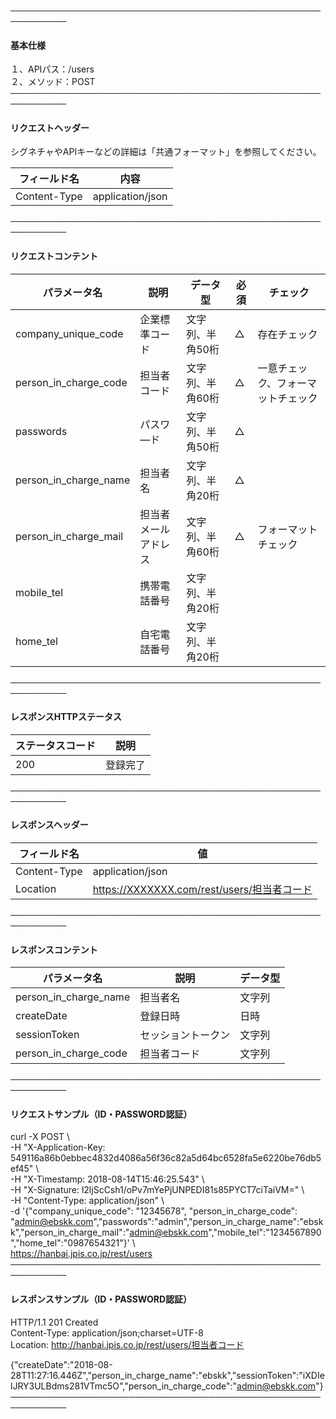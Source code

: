 ───────────────────────────────────────────────────────────<br>
#### 基本仕様
１、APIパス：/users<br>
２、メソッド：POST<br>
───────────────────────────────────────────────────────────<br>
#### リクエストヘッダー
シグネチャやAPIキーなどの詳細は「共通フォーマット」を参照してください。<br>

|フィールド名|内容|
|-|-|
|Content-Type|application/json|

───────────────────────────────────────────────────────────<br>
#### リクエストコンテント

|パラメータ名|説明|データ型|必須|チェック|
|-|-|-|-|-|
|company_unique_code|企業標準コード|文字列、半角50桁|△|存在チェック|
|person_in_charge_code|担当者コード|文字列、半角60桁|△|一意チェック、フォーマットチェック|
|passwords|パスワ―ド|文字列、半角50桁|△||
|person_in_charge_name|担当者名|文字列、半角20桁|△||
|person_in_charge_mail|担当者メールアドレス|文字列、半角60桁|△|フォーマットチェック|
|mobile_tel|携帯電話番号|文字列、半角20桁|||
|home_tel|自宅電話番号|文字列、半角20桁|||

───────────────────────────────────────────────────────────<br>
#### レスポンスHTTPステータス

|ステータスコード|説明|
|-|-|
|200|登録完了|

───────────────────────────────────────────────────────────<br>
#### レスポンスヘッダー

|フィールド名|値|
|-|-|
|Content-Type|application/json|
|Location|https://XXXXXXX.com/rest/users/担当者コード|

───────────────────────────────────────────────────────────<br>
#### レスポンスコンテント

|パラメータ名|説明|データ型|
|-|-|-|
|person_in_charge_name|担当者名|文字列|
|createDate|登録日時|日時|
|sessionToken|セッショントークン|文字列|
|person_in_charge_code|担当者コード|文字列|

───────────────────────────────────────────────────────────<br>
#### リクエストサンプル（ID・PASSWORD認証）
curl -X POST \ <br>
 -H "X-Application-Key: 549116a86b0ebbec4832d4086a56f36c82a5d64bc6528fa5e6220be76db5ef45" \ <br>
 -H "X-Timestamp: 2018-08-14T15:46:25.543" \ <br>
 -H "X-Signature: l2ljScCsh1/oPv7mYePjUNPEDI81s85PYCT7ciTaiVM=" \ <br>
 -H "Content-Type: application/json" \ <br>
 -d '{"company_unique_code": "12345678", "person_in_charge_code": "admin@ebskk.com","passwords":"admin","person_in_charge_name":"ebskk","person_in_charge_mail":"admin@ebskk.com","mobile_tel":"1234567890","home_tel":"0987654321"}' \ <br>
https://hanbai.jpis.co.jp/rest/users <br>
───────────────────────────────────────────────────────────<br>
#### レスポンスサンプル（ID・PASSWORD認証）
HTTP/1.1 201 Created<br>
Content-Type: application/json;charset=UTF-8<br>
Location: http://hanbai.jpis.co.jp/rest/users/担当者コード<br>

{"createDate":"2018-08-28T11:27:16.446Z","person_in_charge_name":"ebskk","sessionToken":"iXDIelJRY3ULBdms281VTmc5O","person_in_charge_code":"admin@ebskk.com"}<br>
───────────────────────────────────────────────────────────<br>																																
